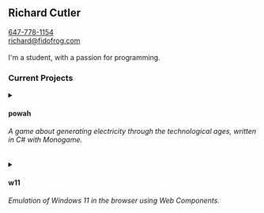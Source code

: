 <!--
**devcutler/devcutler** is a ✨ _special_ ✨ repository because its `README.md` (this file) appears on your GitHub profile.

Here are some ideas to get you started:

- 🔭 I’m currently working on ...
- 🌱 I’m currently learning ...
- 👯 I’m looking to collaborate on ...
- 🤔 I’m looking for help with ...
- 💬 Ask me about ...
- 📫 How to reach me: ...
- 😄 Pronouns: ...
- ⚡ Fun fact: ...
-->

## Richard Cutler

[647-778-1154](tel:+16477781154)
<br>
[richard@fidofrog.com](mailto:richard@fidofrog.com)
<br><br>
I'm a student, with a passion for programming.

### Current Projects

<!-- powah -->

<details>
<summary>
<h4>powah</h4> <h6>A game about generating electricity through the technological ages, written in C# with Monogame.</h6>
</summary>

I love automation and real-time strategy games. Factorio and Age Of Empires 2 with my dad are some of my fondest memories, and they've always been my favorite games, even now, eight to ten years later. Resource management is something that is incredibly fun for me, and I really enjoy designing systems to maximise efficiency and optimise production methods.

`<image to go here>`

I'm writing powah because I wanted the experience of making a game, from scratch, without using gigantic tools and engines such as Unity or Unreal Engine. I chose [Monogame](https://monogame.net/) because it has the exact amount of control I want to have, the exact amount of do-it-myself I wanted to do, but provided a solid foundation to start on and a good system of organisation for my code.

`<image to go here>`

This game is my favorite project, because I understand some of the ways it's awesome. It's not just a simple webapp, not just some HTML thrown together. I get to play with real efficiency, real optimisation, and see the effects of my work in actual apps running on my system. I don't entirely know why, but writing an application that actually runs on my computer is so much cooler.

</details>

<!-- w11 -->

<details>
<summary>
<h4>w11</h4> <h6>Emulation of Windows 11 in the browser using Web Components.</h6>
</summary>

Initially, I had intended to have a simple-ish re-creation of the Windows Out-Of-Box-Experience, in the browser. Feature creep got me, and I soon had a list of things I wanted to implement that would make the emulation have nearly entire feature-parity with the actual operating system, including a fully-featured filesystem, launchable and "installable" apps, and a full emulation of the desktop experience, including "system-wide" volume and screen controls.

`<image to go here>`

Obviously, this was a huge task, and I have since stopped developing that project, as it was out of scope and had derailed into an inordinate amount of work. I was not particularly happy with how I'd led myself into a hole with it. If I were to do it again, I'd like to create a design document ahead of time, list out the feature set I would like to implement, and possibly create some different workflows for creating assets and completing features.

`<image to go here>`

This was a fun project, and I gained a lot of insight throughout the process of developing to the point I got to. It was very instructive in how scope moves fluidly, and often goes wildly out of capability. This project turned into a hugely informative and enjoyable experience, even though I never reached a conclusion. I'd love to start this again someday and take it from the top.

`<image to go here>`

</details>
